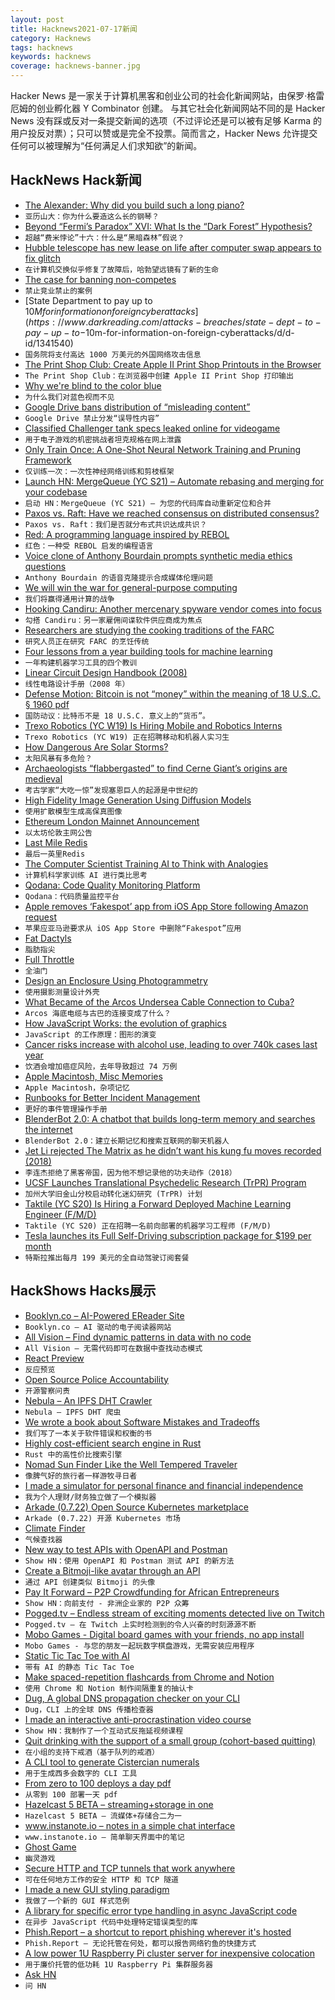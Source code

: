 ```yaml
---
layout: post
title: Hacknews2021-07-17新闻
category: Hacknews
tags: hacknews
keywords: hacknews
coverage: hacknews-banner.jpg
---
```


Hacker News 是一家关于计算机黑客和创业公司的社会化新闻网站，由保罗·格雷厄姆的创业孵化器 Y Combinator 创建。
与其它社会化新闻网站不同的是 Hacker News 没有踩或反对一条提交新闻的选项（不过评论还是可以被有足够 Karma 的用户投反对票）；只可以赞或是完全不投票。简而言之，Hacker News 允许提交任何可以被理解为“任何满足人们求知欲”的新闻。

## HackNews Hack新闻


- [The Alexander: Why did you build such a long piano?](https://www.alexanderpiano.nz/page/the-alexander-piano)
- `亚历山大：你为什么要造这么长的钢琴？`
- [Beyond “Fermi’s Paradox” XVI: What Is the “Dark Forest” Hypothesis?](https://www.universetoday.com/149410/beyond-fermis-paradox-xvi-what-is-the-dark-forest-hypothesis/)
- `超越“费米悖论”十六：什么是“黑暗森林”假说？`
- [Hubble telescope has new lease on life after computer swap appears to fix glitch](https://www.sciencemag.org/news/2021/07/hubble-back-famed-space-telescope-has-new-lease-life-after-computer-swap-appears-fix)
- `在计算机交换似乎修复了故障后，哈勃望远镜有了新的生命`
- [The case for banning non-competes](https://www.slowboring.com/p/the-case-for-banning-non-competes)
- `禁止竞业禁止的案例`
- [State Department to pay up to $10M for information on foreign cyberattacks](https://www.darkreading.com/attacks-breaches/state-dept-to-pay-up-to-$10m-for-information-on-foreign-cyberattacks/d/d-id/1341540)
- `国务院将支付高达 1000 万美元的外国网络攻击信息`
- [The Print Shop Club: Create Apple II Print Shop Printouts in the Browser](https://theprintshop.club)
- `The Print Shop Club：在浏览器中创建 Apple II Print Shop 打印输出`
- [Why we're blind to the color blue](https://calebkruse.com/10-projects/seeing-blue/)
- `为什么我们对蓝色视而不见`
- [Google Drive bans distribution of “misleading content”](https://support.google.com/docs/answer/148505#zippy=%2Cmisleading-content)
- `Google Drive 禁止分发“误导性内容”`
- [Classified Challenger tank specs leaked online for videogame](https://ukdefencejournal.org.uk/classified-challenger-tank-specs-leaked-online-for-videogame/)
- `用于电子游戏的机密挑战者坦克规格在网上泄露`
- [Only Train Once: A One-Shot Neural Network Training and Pruning Framework](https://arxiv.org/abs/2107.07467)
- `仅训练一次：一次性神经网络训练和剪枝框架`
- [Launch HN: MergeQueue (YC S21) – Automate rebasing and merging for your codebase](item?id=27858013)
- `启动 HN：MergeQueue (YC S21) – 为您的代码库自动重新定位和合并`
- [Paxos vs. Raft: Have we reached consensus on distributed consensus?](http://charap.co/reading-group-paxos-vs-raft-have-we-reached-consensus-on-distributed-consensus/)
- `Paxos vs. Raft：我们是否就分布式共识达成共识？`
- [Red: A programming language inspired by REBOL](https://github.com/red/red)
- `红色：一种受 REBOL 启发的编程语言`
- [Voice clone of Anthony Bourdain prompts synthetic media ethics questions](https://techpolicy.press/voice-clone-of-anthony-bourdain-prompts-synthetic-media-ethics-questions/?mc_cid=f76836fe27&mc_eid=4336df8131)
- `Anthony Bourdain 的语音克隆提示合成媒体伦理问题`
- [We will win the war for general-purpose computing](https://cheapskatesguide.org/articles/war-on-gp-computing-farnell.html)
- `我们将赢得通用计算的战争`
- [Hooking Candiru: Another mercenary spyware vendor comes into focus](https://citizenlab.ca/2021/07/hooking-candiru-another-mercenary-spyware-vendor-comes-into-focus/)
- `勾搭 Candiru：另一家雇佣间谍软件供应商成为焦点`
- [Researchers are studying the cooking traditions of the FARC](https://www.atlasobscura.com/articles/what-farc-ate-colombia)
- `研究人员正在研究 FARC 的烹饪传统`
- [Four lessons from a year building tools for machine learning](https://humanloop.com/blog/4-lessons-from-a-year-building-tools-for-machine-learning/)
- `一年构建机器学习工具的四个教训`
- [Linear Circuit Design Handbook (2008)](https://www.analog.com/en/education/education-library/linear-circuit-design-handbook.html)
- `线性电路设计手册（2008 年）`
- [Defense Motion: Bitcoin is not “money” within the meaning of 18 U.S..C. § 1960 pdf](https://storage.courtlistener.com/recap/gov.uscourts.miwd.100639/gov.uscourts.miwd.100639.37.0.pdf)
- `国防动议：比特币不是 18 U.S.C. 意义上的“货币”。 `
- [Trexo Robotics (YC W19) Is Hiring Mobile and Robotics Interns](https://angel.co/company/trexo-robotics)
- `Trexo Robotics (YC W19) 正在招聘移动和机器人实习生`
- [How Dangerous Are Solar Storms?](http://backreaction.blogspot.com/2021/07/blog-post.html)
- `太阳风暴有多危险？`
- [Archaeologists “flabbergasted” to find Cerne Giant’s origins are medieval](https://arstechnica.com/science/2021/07/soil-samples-show-that-britains-rude-man-dates-back-to-medieval-period/)
- `考古学家“大吃一惊”发现塞恩巨人的起源是中世纪的`
- [High Fidelity Image Generation Using Diffusion Models](https://ai.googleblog.com/2021/07/high-fidelity-image-generation-using.html)
- `使用扩散模型生成高保真图像`
- [Ethereum London Mainnet Announcement](https://blog.ethereum.org/2021/07/15/london-mainnet-announcement/)
- `以太坊伦敦主网公告`
- [Last Mile Redis](https://fly.io/blog/last-mile-redis/)
- `最后一英里Redis`
- [The Computer Scientist Training AI to Think with Analogies](https://www.quantamagazine.org/melanie-mitchell-trains-ai-to-think-with-analogies-20210714/)
- `计算机科学家训练 AI 进行类比思考`
- [Qodana: Code Quality Monitoring Platform](https://lp.jetbrains.com/qodana/)
- `Qodana：代码质量监控平台`
- [Apple removes ‘Fakespot’ app from iOS App Store following Amazon request](https://9to5mac.com/2021/07/16/apple-removes-fakespot-app-from-ios-app-store-following-amazon-request/)
- `苹果应亚马逊要求从 iOS App Store 中删除“Fakespot”应用`
- [Fat Dactyls](https://esoteric.codes/blog/fat-dactyls)
- `脂肪指尖`
- [Full Throttle](https://www.filfre.net/2021/07/full-throttle/)
- `全油门`
- [Design an Enclosure Using Photogrammetry](https://smartsolutions4home.com/how-to-design-enclosure-using-photogrammetry/)
- `使用摄影测量设计外壳`
- [What Became of the Arcos Undersea Cable Connection to Cuba?](https://www.circleid.com/posts/20201001-what-became-of-the-arcos-undersea-cable-connection-to-cuba/)
- `Arcos 海底电缆与古巴的连接变成了什么？`
- [How JavaScript Works: the evolution of graphics](https://blog.sessionstack.com/how-javascript-works-the-evolution-of-graphics-500e0eb764a0)
- `JavaScript 的工作原理：图形的演变`
- [Cancer risks increase with alcohol use, leading to over 740k cases last year](https://www.npr.org/sections/goatsandsoda/2021/07/16/1016586837/new-study-says-nearly-3-4-million-cancers-a-year-linked-to-alcohol-use)
- `饮酒会增加癌症风险，去年导致超过 74 万例`
- [Apple Macintosh, Misc Memories](http://www.byrdsight.com/apple-macintosh/)
- `Apple Macintosh，杂项记忆`
- [Runbooks for Better Incident Management](https://ashpatel.substack.com/p/runbooks-for-better-incident-management)
- `更好的事件管理操作手册`
- [BlenderBot 2.0: A chatbot that builds long-term memory and searches the internet](https://ai.facebook.com/blog/blender-bot-2-an-open-source-chatbot-that-builds-long-term-memory-and-searches-the-internet)
- `BlenderBot 2.0：建立长期记忆和搜索互联网的聊天机器人`
- [Jet Li rejected The Matrix as he didn’t want his kung fu moves recorded (2018)](https://www.scmp.com/abacus/culture/article/3028904/jet-li-says-he-rejected-matrix-because-he-didnt-want-his-kung-fu)
- `李连杰拒绝了黑客帝国，因为他不想记录他的功夫动作（2018）`
- [UCSF Launches Translational Psychedelic Research (TrPR) Program](https://www.lucid.news/ucsf-launches-translational-psychedelic-research-trpr-program/)
- `加州大学旧金山分校启动转化迷幻研究 (TrPR) 计划`
- [Taktile (YC S20) Is Hiring a Forward Deployed Machine Learning Engineer (F/M/D)](https://www.ycombinator.com/companies/taktile/jobs/RG8XpIX-forward-deployed-machine-learning-engineer-f-m-d)
- `Taktile (YC S20) 正在招聘一名前向部署的机器学习工程师 (F/M/D)`
- [Tesla launches its Full Self-Driving subscription package for $199 per month](https://electrek.co/2021/07/16/tesla-launches-full-self-driving-subscription-package-199-per-month/)
- `特斯拉推出每月 199 美元的全自动驾驶订阅套餐`


## HackShows Hacks展示

- [ Booklyn.co – AI-Powered EReader Site](https://www.booklyn.co/)
- `Booklyn.co – AI 驱动的电子阅读器网站`
- [ All Vision – Find dynamic patterns in data with no code](https://www.all.vision)
- `All Vision – 无需代码即可在数据中查找动态模式`
- [ React Preview](https://marketplace.visualstudio.com/items?itemName=zenclabs.reactpreview)
- `反应预览`
- [ Open Source Police Accountability](https://BadApple.tools)
- `开源警察问责`
- [ Nebula – An IPFS DHT Crawler](https://github.com/dennis-tra/nebula-crawler)
- `Nebula – IPFS DHT 爬虫`
- [ We wrote a book about Software Mistakes and Tradeoffs](https://www.manning.com/books/software-mistakes-and-tradeoffs)
- `我们写了一本关于软件错误和权衡的书`
- [ Highly cost-efficient search engine in Rust](https://github.com/quickwit-inc/quickwit/)
- `Rust 中的高性价比搜索引擎`
- [ Nomad Sun Finder Like the Well Tempered Traveler](https://nomadsunfinder.herokuapp.com/)
- `像脾气好的旅行者一样游牧寻日者`
- [ I made a simulator for personal finance and financial independence](https://projectifi.io/?ref=hn)
- `我为个人理财/财务独立做了一个模拟器`
- [ Arkade (0.7.22) Open Source Kubernetes marketplace](https://github.com/alexellis/arkade/releases/tag/0.7.22)
- `Arkade (0.7.22) 开源 Kubernetes 市场`
- [ Climate Finder](http://nanobit.org/climate/)
- `气候查找器`
- [ New way to test APIs with OpenAPI and Postman](https://github.com/apideck-libraries/portman)
- `Show HN：使用 OpenAPI 和 Postman 测试 API 的新方法`
- [ Create a Bitmoji-like avatar through an API](https://www.dollo.me)
- `通过 API 创建类似 Bitmoji 的头像`
- [ Pay It Forward – P2P Crowdfunding for African Entrepreneurs](https://www.zidisha.org/)
- `Show HN：向前支付 - 非洲企业家的 P2P 众筹`
- [ Pogged.tv – Endless stream of exciting moments detected live on Twitch](https://pogged.tv)
- `Pogged.tv – 在 Twitch 上实时检测到的令人兴奋的时刻源源不断`
- [ Mobo Games - Digital board games with your friends, no app install](https://gomobo.app)
- `Mobo Games - 与您的朋友一起玩数字棋盘游戏，无需安装应用程序`
- [ Static Tic Tac Toe with AI](https://github.com/mhcurylo/tictacstatic)
- `带有 AI 的静态 Tic Tac Toe`
- [ Make spaced-repetition flashcards from Chrome and Notion](https://zorbi.cards)
- `使用 Chrome 和 Notion 制作间隔重复的抽认卡`
- [ Dug, A global DNS propagation checker on your CLI](https://github.com/unfrl/dug/)
- `Dug，CLI 上的全球 DNS 传播检查器`
- [ I made an interactive anti-procrastination video course](https://www.deprocrastination.co/course)
- `Show HN：我制作了一个互动式反拖延视频课程`
- [ Quit drinking with the support of a small group (cohort-based quitting)](https://stopping.app/)
- `在小组的支持下戒酒（基于队列的戒酒）`
- [ A CLI tool to generate Cistercian numerals](https://github.com/rhardih/cistercian)
- `用于生成西多会数字的 CLI 工具`
- [ From zero to 100 deploys a day pdf](https://f.hubspotusercontent00.net/hubfs/9281501/Zero-to-One-Hundred-Deploys-a-Day-Book.pdf)
- `从零到 100 部署一天 pdf`
- [ Hazelcast 5 BETA – streaming+storage in one](https://github.com/hazelcast/hazelcast)
- `Hazelcast 5 BETA – 流媒体+存储合二为一`
- [ www.instanote.io – notes in a simple chat interface](item?id=27857834)
- `www.instanote.io – 简单聊天界面中的笔记`
- [ Ghost Game](https://ghostgame.io)
- `幽灵游戏`
- [ Secure HTTP and TCP tunnels that work anywhere](https://github.com/inlets/inlets-pro)
- `可在任何地方工作的安全 HTTP 和 TCP 隧道`
- [ I made a new GUI styling paradigm](https://github.com/pyrustic/tkstyle)
- `我做了一个新的 GUI 样式范例`
- [ A library for specific error type handling in async JavaScript code](https://github.com/craigmichaelmartin/fawait)
- `在异步 JavaScript 代码中处理特定错误类型的库`
- [ Phish.Report – a shortcut to report phishing wherever it's hosted](https://phish.report)
- `Phish.Report – 无论托管在何处，都可以报告网络钓鱼的快捷方式`
- [ A low power 1U Raspberry Pi cluster server for inexpensive colocation](https://github.com/pawl/raspberry-pi-1u-server)
- `用于廉价托管的低功耗 1U Raspberry Pi 集群服务器`
- [ Ask HN](https://hn.algolia.com/?dateRange=all&page=0&prefix=true&query=ask%20hn&sort=byPopularity&type=story)
- `问 HN`

